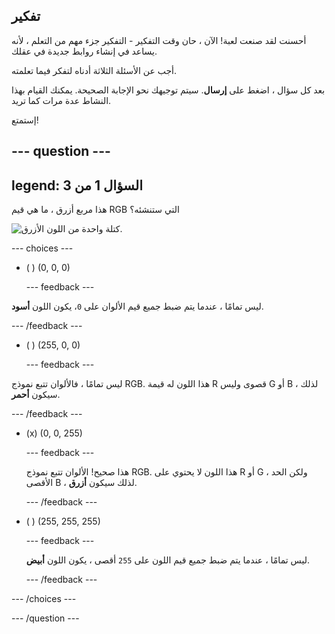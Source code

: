 ## تفكير

أحسنت لقد صنعت لعبة! الآن ، حان وقت التفكير - التفكير جزء مهم من التعلم ، لأنه يساعد في إنشاء روابط جديدة في عقلك.

أجب عن الأسئلة الثلاثة أدناه لتفكر فيما تعلمته.

بعد كل سؤال ، اضغط على **إرسال**. سيتم توجيهك نحو الإجابة الصحيحة. يمكنك القيام بهذا النشاط عدة مرات كما تريد.

إستمتع!

--- question ---
---
legend: السؤال 1 من 3
---
هذا مربع أزرق ، ما هي قيم RGB التي ستنشئه؟

![كتلة واحدة من اللون الأزرق.](images/quiz-colour.png)

--- choices ---

- ( ) (0, 0, 0)

  --- feedback ---

ليس تمامًا ، عندما يتم ضبط جميع قيم الألوان على `0`، يكون اللون **أسود**.

  --- /feedback ---

- ( ) (255, 0, 0)

  --- feedback ---

ليس تمامًا ، فالألوان تتبع نموذج RGB. هذا اللون له قيمة R قصوى وليس G أو B ، لذلك سيكون **أحمر**.

  --- /feedback ---

- (x) (0, 0, 255)

  --- feedback ---

  هذا صحيح! الألوان تتبع نموذج RGB. هذا اللون لا يحتوي على R أو G ، ولكن الحد الأقصى B ، لذلك سيكون **أزرق**.

  --- /feedback ---

- ( ) (255, 255, 255)

  --- feedback ---

  ليس تمامًا ، عندما يتم ضبط جميع قيم اللون على `255` أقصى ، يكون اللون **أبيض**.

  --- /feedback ---

--- /choices ---

--- /question ---
